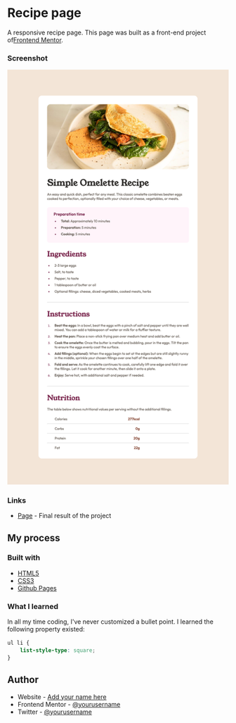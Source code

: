 # Recipe page

A responsive recipe page. This page was built as a front-end project of[Frontend Mentor](https://www.frontendmentor.io/challenges/recipe-page-KiTsR8QQKm). 

### Screenshot

![Recipe Page](./assets/images/final-results.png)

### Links

- [Page](https://norwyx.github.io/recipe-page/) - Final result of the project

## My process

### Built with

- [HTML5](https://developer.mozilla.org/es/docs/HTML/HTML5)
- [CSS3](https://developer.mozilla.org/es/docs/Web/CSS/CSS3)
- [Github Pages](https://pages.github.com/)


### What I learned

In all my time coding, I've never customized a bullet point. I learned the following property existed:

```css
ul li {
    list-style-type: square;
}
```

## Author

- Website - [Add your name here](https://www.your-site.com)
- Frontend Mentor - [@yourusername](https://www.frontendmentor.io/profile/yourusername)
- Twitter - [@yourusername](https://www.twitter.com/yourusername)
